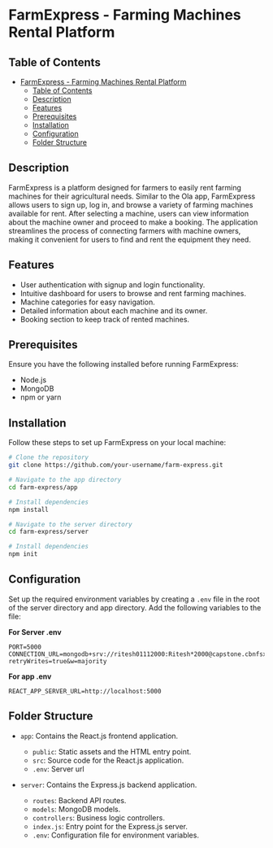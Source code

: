 # FarmExpress - Farming Machines Rental Platform

## Table of Contents

- [FarmExpress - Farming Machines Rental Platform](#farmexpress---farming-machines-rental-platform)
  - [Table of Contents](#table-of-contents)
  - [Description](#description)
  - [Features](#features)
  - [Prerequisites](#prerequisites)
  - [Installation](#installation)
  - [Configuration](#configuration)
  - [Folder Structure](#folder-structure)

## Description
FarmExpress is a platform designed for farmers to easily rent farming machines for their agricultural needs. Similar to the Ola app, FarmExpress allows users to sign up, log in, and browse a variety of farming machines available for rent. After selecting a machine, users can view information about the machine owner and proceed to make a booking. The application streamlines the process of connecting farmers with machine owners, making it convenient for users to find and rent the equipment they need.

## Features
- User authentication with signup and login functionality.
- Intuitive dashboard for users to browse and rent farming machines.
- Machine categories for easy navigation.
- Detailed information about each machine and its owner.
- Booking section to keep track of rented machines.

## Prerequisites
Ensure you have the following installed before running FarmExpress:
- Node.js
- MongoDB
- npm or yarn

## Installation
Follow these steps to set up FarmExpress on your local machine:
```bash
# Clone the repository
git clone https://github.com/your-username/farm-express.git

# Navigate to the app directory
cd farm-express/app

# Install dependencies
npm install

# Navigate to the server directory
cd farm-express/server

# Install dependencies
npm init
```
## Configuration
Set up the required environment variables by creating a `.env` file in the root of the server directory and app directory. Add the following variables to the file:

**For Server .env**
```
PORT=5000
CONNECTION_URL=mongodb+srv://ritesh01112000:Ritesh*2000@capstone.cbnfsxb.mongodb.net/?retryWrites=true&w=majority
```
**For app .env**
```
REACT_APP_SERVER_URL=http://localhost:5000
```
## Folder Structure
- `app`: Contains the React.js frontend application.
  - `public`: Static assets and the HTML entry point.
  - `src`: Source code for the React.js application.
  - `.env`: Server url

- `server`: Contains the Express.js backend application.
  - `routes`: Backend API routes.
  - `models`: MongoDB models.
  - `controllers`: Business logic controllers.
  - `index.js`: Entry point for the Express.js server.
  - `.env`: Configuration file for environment variables.